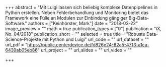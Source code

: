 +++
abstract = "Mit Luigi lassen sich beliebig komplexe Datenpipelines in Python erstellen. Neben Fehlerbehandlung und Monitoring bietet das Framework eine Fülle an Modulen zur Einbindung gängiger Big-Data-Software."
authors = ["Keinhörster, Mark"]
date = "2018-03-22"
image_preview = ""
math = true
publication_types = ["0"]
publication = "iX, No. 04/2018"
publication_short = ""
selected = true
title = "Robuste Data-Science-Projekte mit Python und Luigi"
url_code = ""
url_dataset = ""
url_pdf = "https://public.centerdevice.de/fd826e24-82a5-4713-a1ca-6439ab05eb86"
url_project = ""
url_slides = ""
url_video = ""

+++
